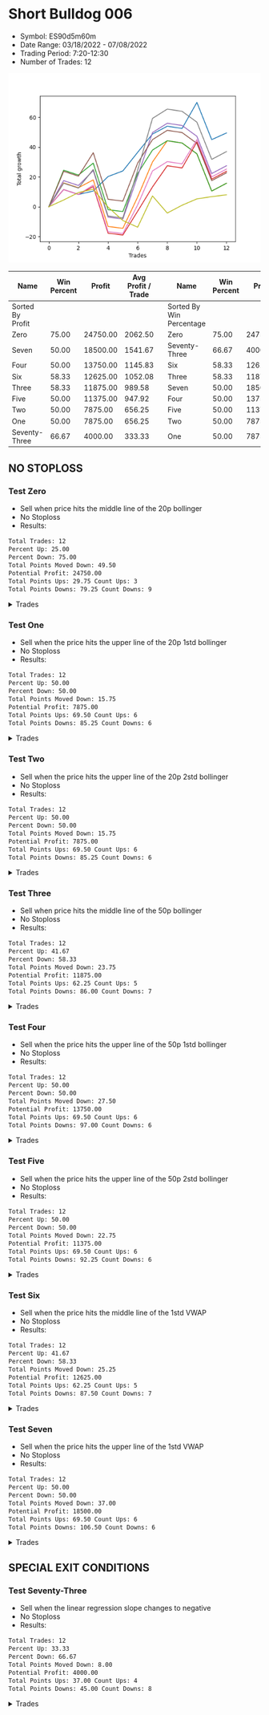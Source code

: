 # Short Bulldog 006 
- Symbol: ES90d5m60m
- Date Range: 03/18/2022 - 07/08/2022
- Trading Period: 7:20-12:30
- Number of Trades: 12

![Plot](ShortBulldog006ES90d5m60m.png)

| Name | Win Percent | Profit | Avg Profit / Trade |     | Name | Win Percent | Profit | Avg Profit / Trade |
| ---- | ----------- | ------ | ------------------ | --- | ---- | ----------- | ------ | ------------------ |
| Sorted By <br> Profit | | | | | Sorted By <br> Win Percentage ||||
| Zero | 75.00 | 24750.00 | 2062.50 |     | Zero | 75.00 | 24750.00 | 2062.50 |
| Seven | 50.00 | 18500.00 | 1541.67 |     | Seventy-Three | 66.67 | 4000.00 | 333.33 |
| Four | 50.00 | 13750.00 | 1145.83 |     | Six | 58.33 | 12625.00 | 1052.08 |
| Six | 58.33 | 12625.00 | 1052.08 |     | Three | 58.33 | 11875.00 | 989.58 |
| Three | 58.33 | 11875.00 | 989.58 |     | Seven | 50.00 | 18500.00 | 1541.67 |
| Five | 50.00 | 11375.00 | 947.92 |     | Four | 50.00 | 13750.00 | 1145.83 |
| Two | 50.00 | 7875.00 | 656.25 |     | Five | 50.00 | 11375.00 | 947.92 |
| One | 50.00 | 7875.00 | 656.25 |     | Two | 50.00 | 7875.00 | 656.25 |
| Seventy-Three | 66.67 | 4000.00 | 333.33 |     | One | 50.00 | 7875.00 | 656.25 |

## NO STOPLOSS

### Test Zero
* Sell when price hits the middle line of the 20p bollinger
* No Stoploss
* Results:
```
Total Trades: 12
Percent Up: 25.00
Percent Down: 75.00
Total Points Moved Down: 49.50
Potential Profit: 24750.00
Total Points Ups: 29.75 Count Ups: 3
Total Points Downs: 79.25 Count Downs: 9
```

<details><summary>Trades</summary>

<code>In: 2022-04-06 10:55:00		Out: 2022-04-06 11:00:10		Total Position Time: 05:10		Total Move Down: 11.50		Total to Date: 11.50</code> <br />
<code>In: 2022-04-07 12:20:00		Out: 2022-04-07 12:46:00		Total Position Time: 26:00		Total Move Down: -3.25		Total to Date: 8.25</code> <br />
<code>In: 2022-04-20 10:50:00		Out: 2022-04-20 11:13:25		Total Position Time: 23:25		Total Move Down: 2.25		Total to Date: 10.50</code> <br />
<code>In: 2022-04-25 11:40:00		Out: 2022-04-25 12:07:15		Total Position Time: 27:15		Total Move Down: 9.75		Total to Date: 20.25</code> <br />
<code>In: 2022-05-04 09:45:00		Out: 2022-05-04 10:37:25		Total Position Time: 52:25		Total Move Down: 3.75		Total to Date: 24.00</code> <br />
<code>In: 2022-05-19 08:55:00		Out: 2022-05-19 09:21:05		Total Position Time: 26:05		Total Move Down: 12.50		Total to Date: 36.50</code> <br />
<code>In: 2022-05-19 12:10:00		Out: 2022-05-19 12:18:20		Total Position Time: 08:20		Total Move Down: 12.25		Total to Date: 48.75</code> <br />
<code>In: 2022-05-24 11:00:00		Out: 2022-05-24 11:48:35		Total Position Time: 48:35		Total Move Down: 5.25		Total to Date: 54.00</code> <br />
<code>In: 2022-05-31 09:10:00		Out: 2022-05-31 10:10:55		Total Position Time: 60:55		Total Move Down: -1.50		Total to Date: 52.50</code> <br />
<code>In: 2022-06-15 11:55:00		Out: 2022-06-15 11:58:05		Total Position Time: 03:05		Total Move Down: 17.50		Total to Date: 70.00</code> <br />
<code>In: 2022-07-05 10:45:00		Out: 2022-07-05 11:45:55		Total Position Time: 60:55		Total Move Down: -25.00		Total to Date: 45.00</code> <br />
<code>In: 2022-07-07 12:25:00		Out: 2022-07-07 12:38:25		Total Position Time: 13:25		Total Move Down: 4.50		Total to Date: 49.50</code> <br />


</details>

### Test One
* Sell when the price hits the upper line of the 20p 1std bollinger
* No Stoploss
* Results:
```
Total Trades: 12
Percent Up: 50.00
Percent Down: 50.00
Total Points Moved Down: 15.75
Potential Profit: 7875.00
Total Points Ups: 69.50 Count Ups: 6
Total Points Downs: 85.25 Count Downs: 6
```

<details><summary>Trades</summary>

<code>In: 2022-04-06 10:55:00		Out: 2022-04-06 11:09:45		Total Position Time: 14:45		Total Move Down: 16.00		Total to Date: 16.00</code> <br />
<code>In: 2022-04-07 12:20:00		Out: 2022-04-07 12:46:00		Total Position Time: 26:00		Total Move Down: -3.25		Total to Date: 12.75</code> <br />
<code>In: 2022-04-20 10:50:00		Out: 2022-04-20 11:17:15		Total Position Time: 27:15		Total Move Down: 5.25		Total to Date: 18.00</code> <br />
<code>In: 2022-04-25 11:40:00		Out: 2022-04-25 12:40:55		Total Position Time: 60:55		Total Move Down: -31.25		Total to Date: -13.25</code> <br />
<code>In: 2022-05-04 09:45:00		Out: 2022-05-04 10:45:55		Total Position Time: 60:55		Total Move Down: -1.25		Total to Date: -14.50</code> <br />
<code>In: 2022-05-19 08:55:00		Out: 2022-05-19 09:40:30		Total Position Time: 45:30		Total Move Down: 21.00		Total to Date: 6.50</code> <br />
<code>In: 2022-05-19 12:10:00		Out: 2022-05-19 12:24:50		Total Position Time: 14:50		Total Move Down: 23.50		Total to Date: 30.00</code> <br />
<code>In: 2022-05-24 11:00:00		Out: 2022-05-24 11:55:10		Total Position Time: 55:10		Total Move Down: 14.25		Total to Date: 44.25</code> <br />
<code>In: 2022-05-31 09:10:00		Out: 2022-05-31 10:10:55		Total Position Time: 60:55		Total Move Down: -1.50		Total to Date: 42.75</code> <br />
<code>In: 2022-06-15 11:55:00		Out: 2022-06-15 12:46:00		Total Position Time: 51:00		Total Move Down: -7.25		Total to Date: 35.50</code> <br />
<code>In: 2022-07-05 10:45:00		Out: 2022-07-05 11:45:55		Total Position Time: 60:55		Total Move Down: -25.00		Total to Date: 10.50</code> <br />
<code>In: 2022-07-07 12:25:00		Out: 2022-07-07 12:46:00		Total Position Time: 21:00		Total Move Down: 5.25		Total to Date: 15.75</code> <br />


</details>

### Test Two
* Sell when the price hits the upper line of the 20p 2std bollinger
* No Stoploss
* Results:
```
Total Trades: 12
Percent Up: 50.00
Percent Down: 50.00
Total Points Moved Down: 15.75
Potential Profit: 7875.00
Total Points Ups: 69.50 Count Ups: 6
Total Points Downs: 85.25 Count Downs: 6
```

<details><summary>Trades</summary>

<code>In: 2022-04-06 10:55:00		Out: 2022-04-06 11:15:15		Total Position Time: 20:15		Total Move Down: 24.50		Total to Date: 24.50</code> <br />
<code>In: 2022-04-07 12:20:00		Out: 2022-04-07 12:46:00		Total Position Time: 26:00		Total Move Down: -3.25		Total to Date: 21.25</code> <br />
<code>In: 2022-04-20 10:50:00		Out: 2022-04-20 11:19:15		Total Position Time: 29:15		Total Move Down: 8.00		Total to Date: 29.25</code> <br />
<code>In: 2022-04-25 11:40:00		Out: 2022-04-25 12:40:55		Total Position Time: 60:55		Total Move Down: -31.25		Total to Date: -2.00</code> <br />
<code>In: 2022-05-04 09:45:00		Out: 2022-05-04 10:45:55		Total Position Time: 60:55		Total Move Down: -1.25		Total to Date: -3.25</code> <br />
<code>In: 2022-05-19 08:55:00		Out: 2022-05-19 09:55:55		Total Position Time: 60:55		Total Move Down: 25.50		Total to Date: 22.25</code> <br />
<code>In: 2022-05-19 12:10:00		Out: 2022-05-19 12:46:00		Total Position Time: 36:00		Total Move Down: 15.75		Total to Date: 38.00</code> <br />
<code>In: 2022-05-24 11:00:00		Out: 2022-05-24 12:00:55		Total Position Time: 60:55		Total Move Down: 6.25		Total to Date: 44.25</code> <br />
<code>In: 2022-05-31 09:10:00		Out: 2022-05-31 10:10:55		Total Position Time: 60:55		Total Move Down: -1.50		Total to Date: 42.75</code> <br />
<code>In: 2022-06-15 11:55:00		Out: 2022-06-15 12:46:00		Total Position Time: 51:00		Total Move Down: -7.25		Total to Date: 35.50</code> <br />
<code>In: 2022-07-05 10:45:00		Out: 2022-07-05 11:45:55		Total Position Time: 60:55		Total Move Down: -25.00		Total to Date: 10.50</code> <br />
<code>In: 2022-07-07 12:25:00		Out: 2022-07-07 12:46:00		Total Position Time: 21:00		Total Move Down: 5.25		Total to Date: 15.75</code> <br />


</details>

### Test Three
* Sell when price hits the middle line of the 50p bollinger
* No Stoploss
* Results:
```
Total Trades: 12
Percent Up: 41.67
Percent Down: 58.33
Total Points Moved Down: 23.75
Potential Profit: 11875.00
Total Points Ups: 62.25 Count Ups: 5
Total Points Downs: 86.00 Count Downs: 7
```

<details><summary>Trades</summary>

<code>In: 2022-04-06 10:55:00		Out: 2022-04-06 11:08:35		Total Position Time: 13:35		Total Move Down: 11.50		Total to Date: 11.50</code> <br />
<code>In: 2022-04-07 12:20:00		Out: 2022-04-07 12:46:00		Total Position Time: 26:00		Total Move Down: -3.25		Total to Date: 8.25</code> <br />
<code>In: 2022-04-20 10:50:00		Out: 2022-04-20 11:17:15		Total Position Time: 27:15		Total Move Down: 5.25		Total to Date: 13.50</code> <br />
<code>In: 2022-04-25 11:40:00		Out: 2022-04-25 12:40:55		Total Position Time: 60:55		Total Move Down: -31.25		Total to Date: -17.75</code> <br />
<code>In: 2022-05-04 09:45:00		Out: 2022-05-04 10:45:55		Total Position Time: 60:55		Total Move Down: -1.25		Total to Date: -19.00</code> <br />
<code>In: 2022-05-19 08:55:00		Out: 2022-05-19 09:37:05		Total Position Time: 42:05		Total Move Down: 16.00		Total to Date: -3.00</code> <br />
<code>In: 2022-05-19 12:10:00		Out: 2022-05-19 12:21:15		Total Position Time: 11:15		Total Move Down: 16.25		Total to Date: 13.25</code> <br />
<code>In: 2022-05-24 11:00:00		Out: 2022-05-24 11:55:10		Total Position Time: 55:10		Total Move Down: 14.25		Total to Date: 27.50</code> <br />
<code>In: 2022-05-31 09:10:00		Out: 2022-05-31 10:10:55		Total Position Time: 60:55		Total Move Down: -1.50		Total to Date: 26.00</code> <br />
<code>In: 2022-06-15 11:55:00		Out: 2022-06-15 11:58:05		Total Position Time: 03:05		Total Move Down: 17.50		Total to Date: 43.50</code> <br />
<code>In: 2022-07-05 10:45:00		Out: 2022-07-05 11:45:55		Total Position Time: 60:55		Total Move Down: -25.00		Total to Date: 18.50</code> <br />
<code>In: 2022-07-07 12:25:00		Out: 2022-07-07 12:46:00		Total Position Time: 21:00		Total Move Down: 5.25		Total to Date: 23.75</code> <br />


</details>

### Test Four
* Sell when the price hits the upper line of the 50p 1std bollinger
* No Stoploss
* Results:
```
Total Trades: 12
Percent Up: 50.00
Percent Down: 50.00
Total Points Moved Down: 27.50
Potential Profit: 13750.00
Total Points Ups: 69.50 Count Ups: 6
Total Points Downs: 97.00 Count Downs: 6
```

<details><summary>Trades</summary>

<code>In: 2022-04-06 10:55:00		Out: 2022-04-06 11:11:20		Total Position Time: 16:20		Total Move Down: 17.50		Total to Date: 17.50</code> <br />
<code>In: 2022-04-07 12:20:00		Out: 2022-04-07 12:46:00		Total Position Time: 26:00		Total Move Down: -3.25		Total to Date: 14.25</code> <br />
<code>In: 2022-04-20 10:50:00		Out: 2022-04-20 11:21:05		Total Position Time: 31:05		Total Move Down: 10.00		Total to Date: 24.25</code> <br />
<code>In: 2022-04-25 11:40:00		Out: 2022-04-25 12:40:55		Total Position Time: 60:55		Total Move Down: -31.25		Total to Date: -7.00</code> <br />
<code>In: 2022-05-04 09:45:00		Out: 2022-05-04 10:45:55		Total Position Time: 60:55		Total Move Down: -1.25		Total to Date: -8.25</code> <br />
<code>In: 2022-05-19 08:55:00		Out: 2022-05-19 09:45:45		Total Position Time: 50:45		Total Move Down: 28.75		Total to Date: 20.50</code> <br />
<code>In: 2022-05-19 12:10:00		Out: 2022-05-19 12:30:05		Total Position Time: 20:05		Total Move Down: 29.25		Total to Date: 49.75</code> <br />
<code>In: 2022-05-24 11:00:00		Out: 2022-05-24 12:00:55		Total Position Time: 60:55		Total Move Down: 6.25		Total to Date: 56.00</code> <br />
<code>In: 2022-05-31 09:10:00		Out: 2022-05-31 10:10:55		Total Position Time: 60:55		Total Move Down: -1.50		Total to Date: 54.50</code> <br />
<code>In: 2022-06-15 11:55:00		Out: 2022-06-15 12:46:00		Total Position Time: 51:00		Total Move Down: -7.25		Total to Date: 47.25</code> <br />
<code>In: 2022-07-05 10:45:00		Out: 2022-07-05 11:45:55		Total Position Time: 60:55		Total Move Down: -25.00		Total to Date: 22.25</code> <br />
<code>In: 2022-07-07 12:25:00		Out: 2022-07-07 12:46:00		Total Position Time: 21:00		Total Move Down: 5.25		Total to Date: 27.50</code> <br />


</details>

### Test Five
* Sell when the price hits the upper line of the 50p 2std bollinger
* No Stoploss
* Results:
```
Total Trades: 12
Percent Up: 50.00
Percent Down: 50.00
Total Points Moved Down: 22.75
Potential Profit: 11375.00
Total Points Ups: 69.50 Count Ups: 6
Total Points Downs: 92.25 Count Downs: 6
```

<details><summary>Trades</summary>

<code>In: 2022-04-06 10:55:00		Out: 2022-04-06 11:15:05		Total Position Time: 20:05		Total Move Down: 23.75		Total to Date: 23.75</code> <br />
<code>In: 2022-04-07 12:20:00		Out: 2022-04-07 12:46:00		Total Position Time: 26:00		Total Move Down: -3.25		Total to Date: 20.50</code> <br />
<code>In: 2022-04-20 10:50:00		Out: 2022-04-20 11:35:45		Total Position Time: 45:45		Total Move Down: 15.75		Total to Date: 36.25</code> <br />
<code>In: 2022-04-25 11:40:00		Out: 2022-04-25 12:40:55		Total Position Time: 60:55		Total Move Down: -31.25		Total to Date: 5.00</code> <br />
<code>In: 2022-05-04 09:45:00		Out: 2022-05-04 10:45:55		Total Position Time: 60:55		Total Move Down: -1.25		Total to Date: 3.75</code> <br />
<code>In: 2022-05-19 08:55:00		Out: 2022-05-19 09:55:55		Total Position Time: 60:55		Total Move Down: 25.50		Total to Date: 29.25</code> <br />
<code>In: 2022-05-19 12:10:00		Out: 2022-05-19 12:46:00		Total Position Time: 36:00		Total Move Down: 15.75		Total to Date: 45.00</code> <br />
<code>In: 2022-05-24 11:00:00		Out: 2022-05-24 12:00:55		Total Position Time: 60:55		Total Move Down: 6.25		Total to Date: 51.25</code> <br />
<code>In: 2022-05-31 09:10:00		Out: 2022-05-31 10:10:55		Total Position Time: 60:55		Total Move Down: -1.50		Total to Date: 49.75</code> <br />
<code>In: 2022-06-15 11:55:00		Out: 2022-06-15 12:46:00		Total Position Time: 51:00		Total Move Down: -7.25		Total to Date: 42.50</code> <br />
<code>In: 2022-07-05 10:45:00		Out: 2022-07-05 11:45:55		Total Position Time: 60:55		Total Move Down: -25.00		Total to Date: 17.50</code> <br />
<code>In: 2022-07-07 12:25:00		Out: 2022-07-07 12:46:00		Total Position Time: 21:00		Total Move Down: 5.25		Total to Date: 22.75</code> <br />


</details>

### Test Six
* Sell when the price hits the middle line of the 1std VWAP
* No Stoploss
* Results:
```
Total Trades: 12
Percent Up: 41.67
Percent Down: 58.33
Total Points Moved Down: 25.25
Potential Profit: 12625.00
Total Points Ups: 62.25 Count Ups: 5
Total Points Downs: 87.50 Count Downs: 7
```

<details><summary>Trades</summary>

<code>In: 2022-04-06 10:55:00		Out: 2022-04-06 11:00:10		Total Position Time: 05:10		Total Move Down: 11.50		Total to Date: 11.50</code> <br />
<code>In: 2022-04-07 12:20:00		Out: 2022-04-07 12:46:00		Total Position Time: 26:00		Total Move Down: -3.25		Total to Date: 8.25</code> <br />
<code>In: 2022-04-20 10:50:00		Out: 2022-04-20 11:18:20		Total Position Time: 28:20		Total Move Down: 6.25		Total to Date: 14.50</code> <br />
<code>In: 2022-04-25 11:40:00		Out: 2022-04-25 12:40:55		Total Position Time: 60:55		Total Move Down: -31.25		Total to Date: -16.75</code> <br />
<code>In: 2022-05-04 09:45:00		Out: 2022-05-04 10:45:55		Total Position Time: 60:55		Total Move Down: -1.25		Total to Date: -18.00</code> <br />
<code>In: 2022-05-19 08:55:00		Out: 2022-05-19 09:39:15		Total Position Time: 44:15		Total Move Down: 19.25		Total to Date: 1.25</code> <br />
<code>In: 2022-05-19 12:10:00		Out: 2022-05-19 12:24:45		Total Position Time: 14:45		Total Move Down: 22.75		Total to Date: 24.00</code> <br />
<code>In: 2022-05-24 11:00:00		Out: 2022-05-24 12:00:55		Total Position Time: 60:55		Total Move Down: 6.25		Total to Date: 30.25</code> <br />
<code>In: 2022-05-31 09:10:00		Out: 2022-05-31 10:10:55		Total Position Time: 60:55		Total Move Down: -1.50		Total to Date: 28.75</code> <br />
<code>In: 2022-06-15 11:55:00		Out: 2022-06-15 11:57:55		Total Position Time: 02:55		Total Move Down: 16.25		Total to Date: 45.00</code> <br />
<code>In: 2022-07-05 10:45:00		Out: 2022-07-05 11:45:55		Total Position Time: 60:55		Total Move Down: -25.00		Total to Date: 20.00</code> <br />
<code>In: 2022-07-07 12:25:00		Out: 2022-07-07 12:46:00		Total Position Time: 21:00		Total Move Down: 5.25		Total to Date: 25.25</code> <br />


</details>

### Test Seven
* Sell when the price hits the upper line of the 1std VWAP
* No Stoploss
* Results:
```
Total Trades: 12
Percent Up: 50.00
Percent Down: 50.00
Total Points Moved Down: 37.00
Potential Profit: 18500.00
Total Points Ups: 69.50 Count Ups: 6
Total Points Downs: 106.50 Count Downs: 6
```

<details><summary>Trades</summary>

<code>In: 2022-04-06 10:55:00		Out: 2022-04-06 11:09:40		Total Position Time: 14:40		Total Move Down: 15.75		Total to Date: 15.75</code> <br />
<code>In: 2022-04-07 12:20:00		Out: 2022-04-07 12:46:00		Total Position Time: 26:00		Total Move Down: -3.25		Total to Date: 12.50</code> <br />
<code>In: 2022-04-20 10:50:00		Out: 2022-04-20 11:30:15		Total Position Time: 40:15		Total Move Down: 12.50		Total to Date: 25.00</code> <br />
<code>In: 2022-04-25 11:40:00		Out: 2022-04-25 12:40:55		Total Position Time: 60:55		Total Move Down: -31.25		Total to Date: -6.25</code> <br />
<code>In: 2022-05-04 09:45:00		Out: 2022-05-04 10:45:55		Total Position Time: 60:55		Total Move Down: -1.25		Total to Date: -7.50</code> <br />
<code>In: 2022-05-19 08:55:00		Out: 2022-05-19 09:55:15		Total Position Time: 60:15		Total Move Down: 32.00		Total to Date: 24.50</code> <br />
<code>In: 2022-05-19 12:10:00		Out: 2022-05-19 12:42:25		Total Position Time: 32:25		Total Move Down: 34.75		Total to Date: 59.25</code> <br />
<code>In: 2022-05-24 11:00:00		Out: 2022-05-24 12:00:55		Total Position Time: 60:55		Total Move Down: 6.25		Total to Date: 65.50</code> <br />
<code>In: 2022-05-31 09:10:00		Out: 2022-05-31 10:10:55		Total Position Time: 60:55		Total Move Down: -1.50		Total to Date: 64.00</code> <br />
<code>In: 2022-06-15 11:55:00		Out: 2022-06-15 12:46:00		Total Position Time: 51:00		Total Move Down: -7.25		Total to Date: 56.75</code> <br />
<code>In: 2022-07-05 10:45:00		Out: 2022-07-05 11:45:55		Total Position Time: 60:55		Total Move Down: -25.00		Total to Date: 31.75</code> <br />
<code>In: 2022-07-07 12:25:00		Out: 2022-07-07 12:46:00		Total Position Time: 21:00		Total Move Down: 5.25		Total to Date: 37.00</code> <br />


</details>

## SPECIAL EXIT CONDITIONS 

### Test Seventy-Three
* Sell when the linear regression slope changes to negative
* No Stoploss
* Results:
```
Total Trades: 12
Percent Up: 33.33
Percent Down: 66.67
Total Points Moved Down: 8.00
Potential Profit: 4000.00
Total Points Ups: 37.00 Count Ups: 4
Total Points Downs: 45.00 Count Downs: 8
```

<details><summary>Trades</summary>

<code>In: 2022-04-06 10:55:00		Out: 2022-04-06 10:58:05		Total Position Time: 03:05		Total Move Down: 4.50		Total to Date: 4.50</code> <br />
<code>In: 2022-04-07 12:20:00		Out: 2022-04-07 12:24:05		Total Position Time: 04:05		Total Move Down: 5.00		Total to Date: 9.50</code> <br />
<code>In: 2022-04-20 10:50:00		Out: 2022-04-20 10:53:05		Total Position Time: 03:05		Total Move Down: 2.25		Total to Date: 11.75</code> <br />
<code>In: 2022-04-25 11:40:00		Out: 2022-04-25 11:49:05		Total Position Time: 09:05		Total Move Down: -12.00		Total to Date: -0.25</code> <br />
<code>In: 2022-05-04 09:45:00		Out: 2022-05-04 10:01:05		Total Position Time: 16:05		Total Move Down: -9.00		Total to Date: -9.25</code> <br />
<code>In: 2022-05-19 08:55:00		Out: 2022-05-19 09:13:05		Total Position Time: 18:05		Total Move Down: -4.50		Total to Date: -13.75</code> <br />
<code>In: 2022-05-19 12:10:00		Out: 2022-05-19 12:24:05		Total Position Time: 14:05		Total Move Down: 21.00		Total to Date: 7.25</code> <br />
<code>In: 2022-05-24 11:00:00		Out: 2022-05-24 11:14:05		Total Position Time: 14:05		Total Move Down: -11.50		Total to Date: -4.25</code> <br />
<code>In: 2022-05-31 09:10:00		Out: 2022-05-31 09:15:05		Total Position Time: 05:05		Total Move Down: 5.25		Total to Date: 1.00</code> <br />
<code>In: 2022-06-15 11:55:00		Out: 2022-06-15 12:17:05		Total Position Time: 22:05		Total Move Down: 4.25		Total to Date: 5.25</code> <br />
<code>In: 2022-07-05 10:45:00		Out: 2022-07-05 10:52:05		Total Position Time: 07:05		Total Move Down: 1.50		Total to Date: 6.75</code> <br />
<code>In: 2022-07-07 12:25:00		Out: 2022-07-07 12:28:05		Total Position Time: 03:05		Total Move Down: 1.25		Total to Date: 8.00</code> <br />


</details>